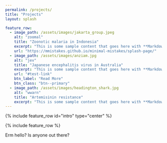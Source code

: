 ```yaml
---
permalink: /projects/
title: "Projects"
layout: splash

feature_row:
  - image_path: /assets/images/jakarta_group.jpeg
    alt: "zoomal"
    title: "Zoonotic malaria in Indonesia"
    excerpt: "This is some sample content that goes here with **Markdown** formatting."
    url: "https://mmistakes.github.io/minimal-mistakes/splash-page/"
  - image_path: /assets/images/anziam.jpg
    alt: "jev"
    title: "Japanese encephalitis virus in Australia"
    excerpt: "This is some sample content that goes here with **Markdown** formatting."
    url: "#test-link"
    btn_label: "Read More"
    btn_class: "btn--primary"
  - image_path: /assets/images/headington_shark.jpg
    alt: "wwarn"
    title: "Artemisinin resistance"
    excerpt: "This is some sample content that goes here with **Markdown** formatting."
---
```


{% include feature_row id="intro" type="center" %}

{% include feature_row %}



Erm hello? Is anyone out there?